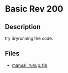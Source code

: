 # Basic Rev 200

## Description

try dryrunning the code.

## Files

* [manual_runup.zip](<files/manual_runup.zip>)

